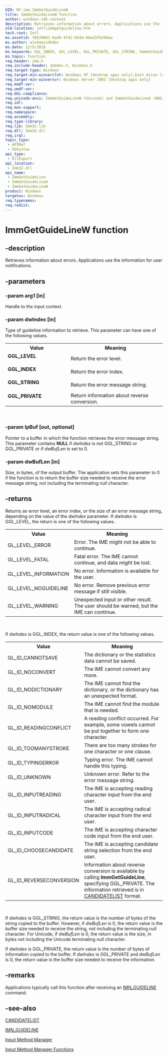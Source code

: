 ```yaml
---
UID: NF:imm.ImmGetGuideLineW
title: ImmGetGuideLineW function
author: windows-sdk-content
description: Retrieves information about errors. Applications use the information for user notifications.
old-location: intl\immgetguideline.htm
tech.root: Intl
ms.assetid: f6639061-0ad9-4f42-b5d4-66ad3f6298aa
ms.author: windowssdkdev
ms.date: 12/5/2018
ms.keywords: GGL_INDEX, GGL_LEVEL, GGL_PRIVATE, GGL_STRING, ImmGetGuideLine, ImmGetGuideLine function [Internationalization for Windows Applications], ImmGetGuideLineA, ImmGetGuideLineW, _win32_ImmGetGuideLine, imm/ImmGetGuideLine, imm/ImmGetGuideLineA, imm/ImmGetGuideLineW, intl.immgetguideline
ms.topic: function
req.header: imm.h
req.include-header: Immdev.h, Windows.h
req.target-type: Windows
req.target-min-winverclnt: Windows XP [desktop apps only],East Asian language support installed.
req.target-min-winversvr: Windows Server 2003 [desktop apps only]
req.kmdf-ver: 
req.umdf-ver: 
req.ddi-compliance: 
req.unicode-ansi: ImmGetGuideLineW (Unicode) and ImmGetGuideLineA (ANSI)
req.idl: 
req.max-support: 
req.namespace: 
req.assembly: 
req.type-library: 
req.lib: Imm32.lib
req.dll: Imm32.dll
req.irql: 
topic_type:
 - APIRef
 - kbSyntax
api_type:
 - DllExport
api_location:
 - Imm32.dll
api_name:
 - ImmGetGuideLine
 - ImmGetGuideLineA
 - ImmGetGuideLineW
product: Windows
targetos: Windows
req.typenames: 
req.redist: 
---
```


# ImmGetGuideLineW function


## -description


Retrieves information about errors. Applications use the information for user notifications.


## -parameters




### -param arg1 [in]

Handle to the input context.


### -param dwIndex [in]

Type of guideline information to retrieve. This parameter can have one of the following values.

<table>
<tr>
<th>Value</th>
<th>Meaning</th>
</tr>
<tr>
<td width="40%"><a id="GGL_LEVEL"></a><a id="ggl_level"></a><dl>
<dt><b>GGL_LEVEL</b></dt>
</dl>
</td>
<td width="60%">
Return the error level.

</td>
</tr>
<tr>
<td width="40%"><a id="GGL_INDEX"></a><a id="ggl_index"></a><dl>
<dt><b>GGL_INDEX</b></dt>
</dl>
</td>
<td width="60%">
Return the error index.

</td>
</tr>
<tr>
<td width="40%"><a id="GGL_STRING"></a><a id="ggl_string"></a><dl>
<dt><b>GGL_STRING</b></dt>
</dl>
</td>
<td width="60%">
Return the error message string.

</td>
</tr>
<tr>
<td width="40%"><a id="GGL_PRIVATE"></a><a id="ggl_private"></a><dl>
<dt><b>GGL_PRIVATE</b></dt>
</dl>
</td>
<td width="60%">
Return information about reverse conversion.

</td>
</tr>
</table>
 


### -param lpBuf [out, optional]

Pointer to a buffer in which the function retrieves the error message string. This parameter contains <b>NULL</b> if <i>dwIndex</i> is not GGL_STRING or GGL_PRIVATE or if <i>dwBufLen</i> is set to 0.


### -param dwBufLen [in]

Size, in bytes, of the output buffer. The application sets this parameter to 0 if the function is to return the buffer size needed to receive the error message string, not including the terminating null character.


## -returns



Returns an error level, an error index, or the size of an error message string, depending on the value of the <i>dwIndex</i> parameter. If <i>dwIndex</i> is GGL_LEVEL, the return is one of the following values.

<table>
<tr>
<th>Value</th>
<th>Meaning</th>
</tr>
<tr>
<td>GL_LEVEL_ERROR</td>
<td>Error. The IME might not be able to continue.</td>
</tr>
<tr>
<td>GL_LEVEL_FATAL</td>
<td>Fatal error. The IME cannot continue, and data might be lost.</td>
</tr>
<tr>
<td>GL_LEVEL_INFORMATION</td>
<td>No error. Information is available for the user.</td>
</tr>
<tr>
<td>GL_LEVEL_NOGUIDELINE</td>
<td>No error. Remove previous error message if still visible.</td>
</tr>
<tr>
<td>GL_LEVEL_WARNING</td>
<td>Unexpected input or other result. The user should be warned, but the IME can continue.</td>
</tr>
</table>
 

If <i>dwIndex</i> is GGL_INDEX, the return value is one of the following values.

<table>
<tr>
<th>Value</th>
<th>Meaning</th>
</tr>
<tr>
<td>GL_ID_CANNOTSAVE</td>
<td>The dictionary or the statistics data cannot be saved.</td>
</tr>
<tr>
<td>GL_ID_NOCONVERT</td>
<td>The IME cannot convert any more.</td>
</tr>
<tr>
<td>GL_ID_NODICTIONARY</td>
<td>The IME cannot find the dictionary, or the dictionary has an unexpected format.</td>
</tr>
<tr>
<td>GL_ID_NOMODULE</td>
<td>The IME cannot find the module that is needed.</td>
</tr>
<tr>
<td>GL_ID_READINGCONFLICT</td>
<td>A reading conflict occurred. For example, some vowels cannot be put together to form one character.</td>
</tr>
<tr>
<td>GL_ID_TOOMANYSTROKE</td>
<td>There are too many strokes for one character or one clause.</td>
</tr>
<tr>
<td>GL_ID_TYPINGERROR</td>
<td>Typing error. The IME cannot handle this typing.</td>
</tr>
<tr>
<td>GL_ID_UNKNOWN</td>
<td>Unknown error. Refer to the error message string.</td>
</tr>
<tr>
<td>GL_ID_INPUTREADING</td>
<td>The IME is accepting reading character input from the end user.</td>
</tr>
<tr>
<td>GL_ID_INPUTRADICAL</td>
<td>The IME is accepting radical character input from the end user.</td>
</tr>
<tr>
<td>GL_ID_INPUTCODE</td>
<td>The IME is accepting character code input from the end user.</td>
</tr>
<tr>
<td>GL_ID_CHOOSECANDIDATE</td>
<td>The IME is accepting candidate string selection from the end user.</td>
</tr>
<tr>
<td>GL_ID_REVERSECONVERSION</td>
<td>Information about reverse conversion is available by calling <b>ImmGetGuideLine</b>, specifying GGL_PRIVATE. The information retrieved is in <a href="https://msdn.microsoft.com/d60b28fb-0cdd-43b4-8d99-cb829bea6679">CANDIDATELIST</a> format.</td>
</tr>
</table>
 

If <i>dwIndex</i> is GGL_STRING, the return value is the number of bytes of the string copied to the buffer. However, if <i>dwBufLen</i> is 0, the return value is the buffer size needed to receive the string, not including the terminating null character. For Unicode, if <i>dwBufLen</i> is 0, the return value is the size, in bytes not including the Unicode terminating null character.

If <i>dwIndex</i> is GGL_PRIVATE, the return value is the number of bytes of information copied to the buffer. If <i>dwIndex</i> is GGL_PRIVATE and <i>dwBufLen</i> is 0, the return value is the buffer size needed to receive the information.




## -remarks



Applications typically call this function after receiving an <a href="https://msdn.microsoft.com/b898283a-af1a-484f-bfb8-e5d5c0ac8ee1">IMN_GUIDELINE</a> command.




## -see-also




<a href="https://msdn.microsoft.com/d60b28fb-0cdd-43b4-8d99-cb829bea6679">CANDIDATELIST</a>



<a href="https://msdn.microsoft.com/b898283a-af1a-484f-bfb8-e5d5c0ac8ee1">IMN_GUIDELINE</a>



<a href="https://msdn.microsoft.com/3e23e004-514a-4021-bd20-5ac55547258f">Input Method Manager</a>



<a href="https://msdn.microsoft.com/833c07eb-0ecf-41e2-9e01-8d83e51ffcef">Input Method Manager Functions</a>
 

 

